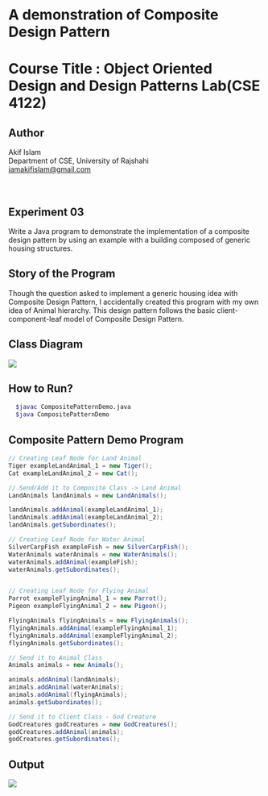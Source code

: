 # A demonstration of Composite Design Pattern

# Course Title : Object Oriented Design and Design Patterns Lab(CSE 4122)
## Author
Akif Islam<br>
Department of CSE, University of Rajshahi<br>
iamakifislam@gmail.com<br><br><br>

## Experiment 03
<p>Write a Java program to demonstrate the implementation of a composite design pattern by using an example with a building composed of generic housing structures.</p>

## Story of the Program
<p>
Though the question asked to implement a generic housing idea with Composite Design Pattern, I 
accidentally created this program with my own idea of Animal hierarchy. This design pattern follows the basic client-component-leaf model of Composite Design Pattern. 
</p>

## Class Diagram

<img src='CompositePattern.drawio.png'>


## How to Run?
```bash
  $javac CompositePatternDemo.java
  $java CompositePatternDemo
```


## Composite Pattern Demo Program
```java
// Creating Leaf Node for Land Animal
Tiger exampleLandAnimal_1 = new Tiger();
Cat exampleLandAnimal_2 = new Cat();

// Send/Add it to Composite Class -> Land Animal
LandAnimals landAnimals = new LandAnimals();

landAnimals.addAnimal(exampleLandAnimal_1);
landAnimals.addAnimal(exampleLandAnimal_2);
landAnimals.getSubordinates();

// Creating Leaf Node for Water Animal
SilverCarpFish exampleFish = new SilverCarpFish();
WaterAnimals waterAnimals = new WaterAnimals();
waterAnimals.addAnimal(exampleFish);
waterAnimals.getSubordinates();


// Creating Leaf Node for Flying Animal
Parrot exampleFlyingAnimal_1 = new Parrot();
Pigeon exampleFlyingAnimal_2 = new Pigeon();

FlyingAnimals flyingAnimals = new FlyingAnimals();
flyingAnimals.addAnimal(exampleFlyingAnimal_1);
flyingAnimals.addAnimal(exampleFlyingAnimal_2);
flyingAnimals.getSubordinates();

// Send it to Animal Class
Animals animals = new Animals();

animals.addAnimal(landAnimals);
animals.addAnimal(waterAnimals);
animals.addAnimal(flyingAnimals);
animals.getSubordinates();

// Send it to Client Class - God Creature
GodCreatures godCreatures = new GodCreatures();
godCreatures.addAnimal(animals);
godCreatures.getSubordinates();

```

## Output

<img src='Composite_Pattern_Output.png'>

